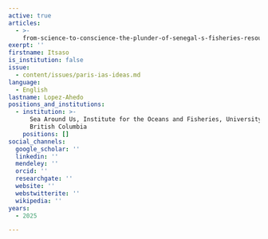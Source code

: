 ```yaml
---
active: true
articles:
  - >-
    from-science-to-conscience-the-plunder-of-senegal-s-fisheries-resources-or-europe-s-role-in-the-making-of-a-migration-crisis
exerpt: ''
firstname: Itsaso
is_institution: false
issue:
  - content/issues/paris-ias-ideas.md
language:
  - English
lastname: Lopez-Ahedo
positions_and_institutions:
  - institution: >-
      Sea Around Us, Institute for the Oceans and Fisheries, University of
      British Columbia
    positions: []
social_channels:
  google_scholar: ''
  linkedin: ''
  mendeley: ''
  orcid: ''
  researchgate: ''
  website: ''
  webstwitterite: ''
  wikipedia: ''
years:
  - 2025

---
```

